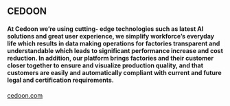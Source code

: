 ## CEDOON

#### At Cedoon we’re using cutting- edge technologies such as latest AI solutions and great user experience, we simplify workforce’s everyday life which results in data making operations for factories transparent and understandable which leads to significant performance increase and cost reduction. In addition, our platform brings factories and their customer closer together to ensure and visualize production quality, and that customers are easily and automatically compliant with current and future legal and certification requirements.

[cedoon.com](https://cedoon.com/)
